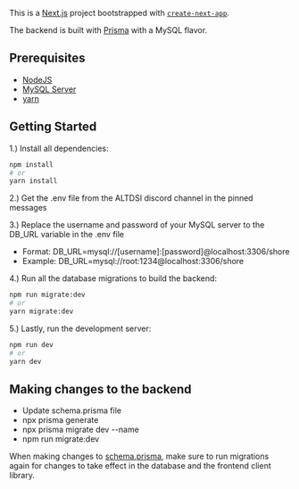 This is a [Next.js](https://nextjs.org/) project bootstrapped with [`create-next-app`](https://github.com/vercel/next.js/tree/canary/packages/create-next-app).

The backend is built with [Prisma](https://www.prisma.io/) with a MySQL flavor.

## Prerequisites
- [NodeJS](https://nodejs.org/en/)
- [MySQL Server](https://dev.mysql.com/downloads/mysql/)
- [yarn](https://yarnpkg.com/getting-started/install)

## Getting Started

1.) Install all dependencies:

```bash
npm install
# or
yarn install
```

2.) Get the .env file from the ALTDSI discord channel in the pinned messages

3.) Replace the username and password of your MySQL server to the DB_URL variable in the .env file

- Format: DB_URL=mysql://[username]:[password]@localhost:3306/shore
- Example: DB_URL=mysql://root:1234@localhost:3306/shore

4.) Run all the database migrations to build the backend:

```bash
npm run migrate:dev
# or
yarn migrate:dev
```

5.) Lastly, run the development server:

```bash
npm run dev
# or
yarn dev
```

## Making changes to the backend
- Update schema.prisma file
- npx prisma generate
- npx prisma migrate dev --name <migration-name>
- npm run migrate:dev

When making changes to [schema.prisma](./prisma/schema.prisma), make sure to run migrations again for changes to take effect in the database and the frontend client library.
